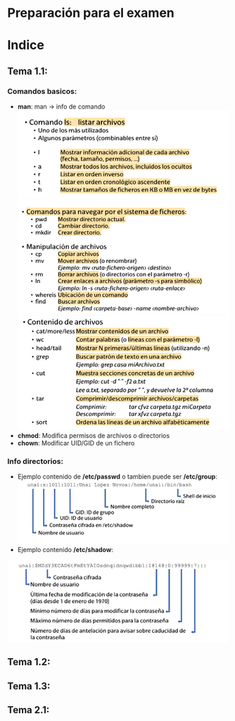 
# Preparación para el examen

# Indice

## Tema 1.1:

   ### Comandos basicos:

   - **man**: man <comando>  -> info de comando
   ![captura1](/capturasTema1/cap1.png)
   ![captura2](/capturasTema1/cap2.png)
   ![captura3](/capturasTema1/cap3.png)
   - **chmod**: Modifica permisos de archivos o directorios
   - **chown**: Modificar UID/GID de un fichero

   ### Info directorios: 

   - Ejemplo contenido de **/etc/passwd** o tambien puede ser **/etc/group**:
   ![captura4](/capturasTema1/cap4.png)
   - Ejemplo contenido **/etc/shadow**:

   ![captura5](/capturasTema1/cap5.png)
## Tema 1.2:

## Tema 1.3:

## Tema 2.1:

